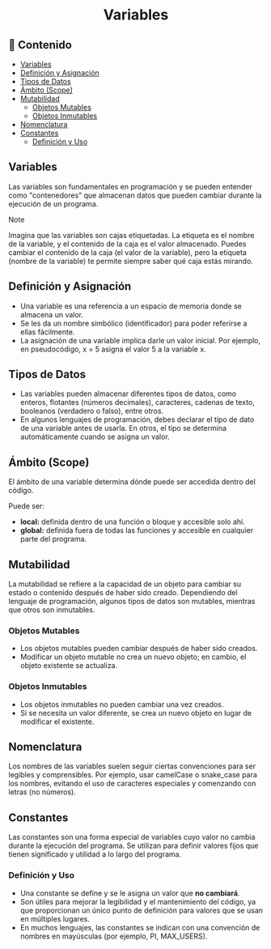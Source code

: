 <h1 align="center">Variables</h1>

<h2>📑 Contenido</h2>

- [Variables](#variables)
- [Definición y Asignación](#definición-y-asignación)
- [Tipos de Datos](#tipos-de-datos)
- [Ámbito (Scope)](#ámbito-scope)
- [Mutabilidad](#mutabilidad)
  - [Objetos Mutables](#objetos-mutables)
  - [Objetos Inmutables](#objetos-inmutables)
- [Nomenclatura](#nomenclatura)
- [Constantes](#constantes)
  - [Definición y Uso](#definición-y-uso)

## Variables

Las variables son fundamentales en programación y se pueden entender como "contenedores" que almacenan datos que pueden cambiar durante la ejecución de un programa.

> [!NOTE]
>
> Imagina que las variables son cajas etiquetadas. La etiqueta es el nombre de la variable, y el contenido de la caja es el valor almacenado. Puedes cambiar el contenido de la caja (el valor de la variable), pero la etiqueta (nombre de la variable) te permite siempre saber qué caja estás mirando.

## Definición y Asignación

- Una variable es una referencia a un espacio de memoria donde se almacena un valor.
- Se les da un nombre simbólico (identificador) para poder referirse a ellas fácilmente.
- La asignación de una variable implica darle un valor inicial. Por ejemplo, en pseudocódigo, x = 5 asigna el valor 5 a la variable x.

## Tipos de Datos

- Las variables pueden almacenar diferentes tipos de datos, como enteros, flotantes (números decimales), caracteres, cadenas de texto, booleanos (verdadero o falso), entre otros.
- En algunos lenguajes de programación, debes declarar el tipo de dato de una variable antes de usarla. En otros, el tipo se determina automáticamente cuando se asigna un valor.

## Ámbito (Scope)

El ámbito de una variable determina dónde puede ser accedida dentro del código.

Puede ser:

- **local:** definida dentro de una función o bloque y accesible solo ahí.
- **global:** definida fuera de todas las funciones y accesible en cualquier parte del programa.

## Mutabilidad

La mutabilidad se refiere a la capacidad de un objeto para cambiar su estado o contenido después de haber sido creado. Dependiendo del lenguaje de programación, algunos tipos de datos son mutables, mientras que otros son inmutables.

### Objetos Mutables

- Los objetos mutables pueden cambiar después de haber sido creados.
- Modificar un objeto mutable no crea un nuevo objeto; en cambio, el objeto existente se actualiza.

### Objetos Inmutables

- Los objetos inmutables no pueden cambiar una vez creados.
- Si se necesita un valor diferente, se crea un nuevo objeto en lugar de modificar el existente.

## Nomenclatura

Los nombres de las variables suelen seguir ciertas convenciones para ser legibles y comprensibles. Por ejemplo, usar camelCase o snake_case para los nombres, evitando el uso de caracteres especiales y comenzando con letras (no números).

## Constantes

Las constantes son una forma especial de variables cuyo valor no cambia durante la ejecución del programa. Se utilizan para definir valores fijos que tienen significado y utilidad a lo largo del programa.

### Definición y Uso

- Una constante se define y se le asigna un valor que **no cambiará**.
- Son útiles para mejorar la legibilidad y el mantenimiento del código, ya que proporcionan un único punto de definición para valores que se usan en múltiples lugares.
- En muchos lenguajes, las constantes se indican con una convención de nombres en mayúsculas (por ejemplo, PI, MAX_USERS).
